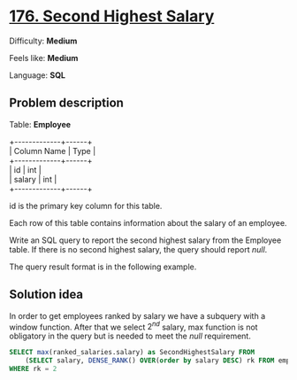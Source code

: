 # [176. Second Highest Salary](https://leetcode.com/problems/second-highest-salary)

Difficulty: **Medium**

Feels like: **Medium**

Language: **SQL**

## Problem description

Table: **Employee**

+-------------+------+\
| Column Name | Type |\
+-------------+------+\
| id          | int  |\
| salary      | int  |\
+-------------+------+

id is the primary key column for this table.

Each row of this table contains information about the salary of an employee.

Write an SQL query to report the second highest salary from the Employee table. If there is no second highest salary, the query should report *null*.

The query result format is in the following example.

## Solution idea

In order to get employees ranked by salary we have a subquery with a window function. After that we select $2^{nd}$ salary, max function is not obligatory in the query but is needed to meet the *null* requirement.

```sql
SELECT max(ranked_salaries.salary) as SecondHighestSalary FROM 
    (SELECT salary, DENSE_RANK() OVER(order by salary DESC) rk FROM employee) ranked_salaries
WHERE rk = 2
```
